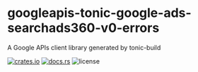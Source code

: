 # googleapis-tonic-google-ads-searchads360-v0-errors

A Google APIs client library generated by tonic-build

[![crates.io](https://img.shields.io/crates/v/googleapis-tonic-google-ads-searchads360-v0-errors)](https://crates.io/crates/googleapis-tonic-google-ads-searchads360-v0-errors)
[![docs.rs](https://img.shields.io/docsrs/googleapis-tonic-google-ads-searchads360-v0-errors)](https://docs.rs/googleapis-tonic-google-ads-searchads360-v0-errors)
![license](https://img.shields.io/crates/l/googleapis-tonic-google-ads-searchads360-v0-errors)
